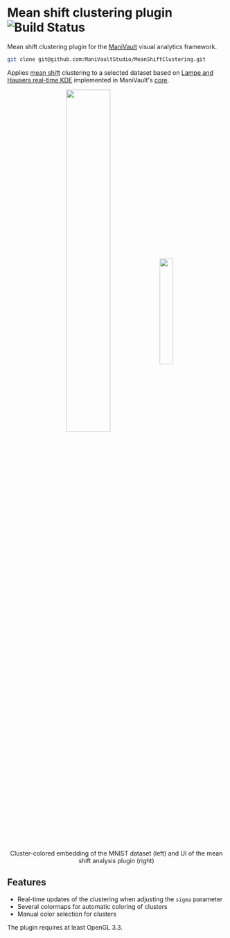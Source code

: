 # Mean shift clustering plugin ![Build Status](https://github.com/ManiVaultStudio/MeanShiftClustering/actions/workflows/build.yml/badge.svg?branch=master)

Mean shift clustering plugin for the [ManiVault](https://github.com/ManiVaultStudio/core) visual analytics framework.

```bash
git clone git@github.com:ManiVaultStudio/MeanShiftClustering.git
```

Applies [mean shift](https://en.wikipedia.org/wiki/Mean_shift) clustering to a selected dataset based on [Lampe and Hausers real-time
KDE](https://doi.org/10.1109/PACIFICVIS.2011.5742387) implemented in ManiVault's [core](https://github.com/ManiVaultStudio/core/blob/master/ManiVault/src/util/MeanShift.h).

<p align="middle">
  <img src="https://github.com/ManiVaultStudio/MeanShiftClustering/assets/58806453/2ecfd02b-0104-4414-8bc3-e1f649520877" align="middle" width="45%" />
  <img src="https://github.com/ManiVaultStudio/MeanShiftClustering/assets/58806453/94ac9bf1-9861-45bf-b8dc-cca85a3cc022" align="middle" width="25%" /> </br>
  Cluster-colored embedding of the MNIST dataset (left) and UI of the mean shift analysis plugin (right)
</p>

## Features
- Real-time updates of the clustering when adjusting the `sigma` parameter
- Several colormaps for automatic coloring of clusters
- Manual color selection for clusters

The plugin requires at least OpenGL 3.3.
